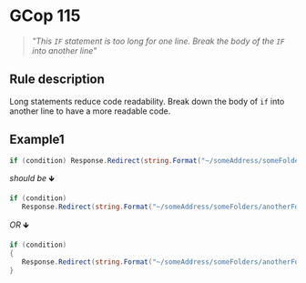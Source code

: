﻿# GCop 115

> *"This `IF` statement is too long for one line. Break the body of the `IF` into another line"*

## Rule description

Long statements reduce code readability. Break down the body of `if` into another line to have a more readable code.

## Example1

```csharp
if (condition) Response.Redirect(string.Format("~/someAddress/someFolders/anotherFolder/{0}/", CurrentShop.Domain));
```

*should be* 🡻

```csharp
if (condition)
   Response.Redirect(string.Format("~/someAddress/someFolders/anotherFolder/{0}/", CurrentShop.Domain));
```
*OR* 🡻

```csharp
if (condition)
{
   Response.Redirect(string.Format("~/someAddress/someFolders/anotherFolder/{0}/", CurrentShop.Domain));
}
```
